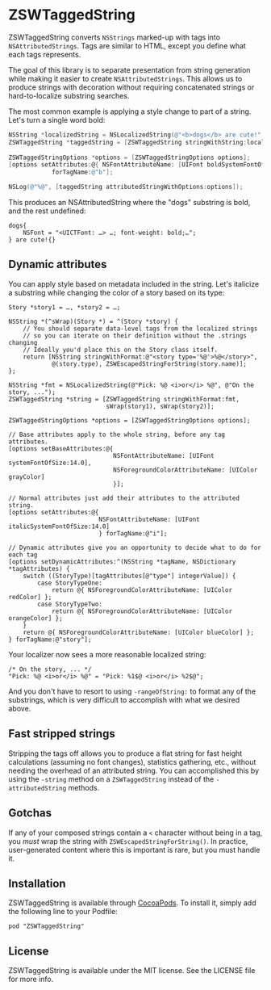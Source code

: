 # ZSWTaggedString

<!--[![CI Status](http://img.shields.io/travis/zacwest/ZSWTaggedString.svg?style=flat)](https://travis-ci.org/Zachary West/ZSWTaggedString)
[![Version](https://img.shields.io/cocoapods/v/ZSWTaggedString.svg?style=flat)](http://cocoadocs.org/docsets/ZSWTaggedString)
[![License](https://img.shields.io/cocoapods/l/ZSWTaggedString.svg?style=flat)](http://cocoadocs.org/docsets/ZSWTaggedString)
[![Platform](https://img.shields.io/cocoapods/p/ZSWTaggedString.svg?style=flat)](http://cocoadocs.org/docsets/ZSWTaggedString)-->

ZSWTaggedString converts `NSStrings` marked-up with tags into `NSAttributedStrings`. Tags are similar to HTML, except you define what each tags represents.

The goal of this library is to separate presentation from string generation while making it easier to create `NSAttributedStrings`. This allows us to produce strings with decoration without requiring concatenated strings or hard-to-localize substring searches.

The most common example is applying a style change to part of a string. Let's turn a single word bold:

```objective-c
NSString *localizedString = NSLocalizedString(@"<b>dogs</b> are cute!", nil);
ZSWTaggedString *taggedString = [ZSWTaggedString stringWithString:localizedString];
	
ZSWTaggedStringOptions *options = [ZSWTaggedStringOptions options];
[options setAttributes:@{ NSFontAttributeName: [UIFont boldSystemFontOfSize:18.0] }
			forTagName:@"b"];

NSLog(@"%@", [taggedString attributedStringWithOptions:options]);
```

This produces an NSAttributedString where the "dogs" substring is bold, and the rest undefined:

	dogs{
	    NSFont = "<UICTFont: …> …; font-weight: bold;…";
	} are cute!{}

## Dynamic attributes

You can apply style based on metadata included in the string. Let's italicize a substring while changing the color of a story based on its type:
	
	Story *story1 = …, *story2 = …;

	NSString *(^sWrap)(Story *) = ^(Story *story) {
        // You should separate data-level tags from the localized strings
        // so you can iterate on their definition without the .strings changing
        // Ideally you'd place this on the Story class itself.
        return [NSString stringWithFormat:@"<story type='%@'>%@</story>",
                @(story.type), ZSWEscapedStringForString(story.name)];
    };
    
    NSString *fmt = NSLocalizedString(@"Pick: %@ <i>or</i> %@", @"On the story, ...");
    ZSWTaggedString *string = [ZSWTaggedString stringWithFormat:fmt,
                               sWrap(story1), sWrap(story2)];
    
    ZSWTaggedStringOptions *options = [ZSWTaggedStringOptions options];
    
    // Base attributes apply to the whole string, before any tag attributes.
    [options setBaseAttributes:@{
                                 NSFontAttributeName: [UIFont systemFontOfSize:14.0],
                                 NSForegroundColorAttributeName: [UIColor grayColor]
                                 }];
    
    // Normal attributes just add their attributes to the attributed string.
    [options setAttributes:@{
                             NSFontAttributeName: [UIFont italicSystemFontOfSize:14.0]
                             } forTagName:@"i"];
    
    // Dynamic attributes give you an opportunity to decide what to do for each tag
    [options setDynamicAttributes:^(NSString *tagName, NSDictionary *tagAttributes) {
        switch ((StoryType)[tagAttributes[@"type"] integerValue]) {
            case StoryTypeOne:
                return @{ NSForegroundColorAttributeName: [UIColor redColor] };
            case StoryTypeTwo:
                return @{ NSForegroundColorAttributeName: [UIColor orangeColor] };
        }
        return @{ NSForegroundColorAttributeName: [UIColor blueColor] };
    } forTagName:@"story"];

Your localizer now sees a more reasonable localized string:

	/* On the story, ... */
	"Pick: %@ <i>or</i> %@" = "Pick: %1$@ <i>or</i> %2$@";

And you don't have to resort to using `-rangeOfString:` to format any of the substrings, which is very difficult to accomplish with what we desired above.

## Fast stripped strings

Stripping the tags off allows you to produce a flat string for fast height calculations (assuming no font changes), statistics gathering, etc., without needing the overhead of an attributed string. You can accomplished this by using the `-string` method on a `ZSWTaggedString` instead of the `-attributedString` methods.

## Gotchas

If any of your composed strings contain a `<` character without being in a tag, you _must_ wrap the string with `ZSWEscapedStringForString()`. In practice, user-generated content where this is important is rare, but you must handle it.


## Installation

ZSWTaggedString is available through [CocoaPods](http://cocoapods.org). To install it, simply add the following line to your Podfile:

	pod "ZSWTaggedString"

## License

ZSWTaggedString is available under the MIT license. See the LICENSE file for more info.
